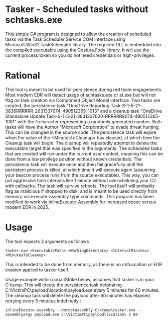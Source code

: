 # Tasker - Scheduled tasks without schtasks.exe
This simple C# program is designed to allow the creation of scheduled tasks via the Task Scheduler Service COM interface using Microsoft.Win32.TaskScheduler library. The required DLL is embedded into the compiled executable using the Costura.Fody library. It will use the current process token so you do not need credentials or high-privileges.

# Rational
This tool is meant to be used for persistence during red team engagements. Most modern EDR will detect usage of schtasks.exe or at.exe but will not flag on task creation via Component Object Model interface. Two tasks are created, the persistence task "OneDrive Reporting Task-S-1-5-21-3836RRRRRR-2931337074-490512365-1013" and a cleanup task "OneDrive Standalone Update Task-S-1-5-21-3831337620-RRRRRR9074-490512365-1001" with the ```R``` character representing a randomly generated number. Both tasks will have the Author "Microsoft Corporation" to evade threat hunting. This can be changed in the source code. The persistence task will expire when the value of the \<MinutesToCleanup\> has elapsed, at which time the Cleanup task will begin. The cleanup will repeatedly attempt to delete the executable target that was specified in the <ExecutablePath> <WorkingDirectory> arguments. The scheduled tasks that are created will run under the current user context, meaning this can be done from a low privilege position without known credentials. The persistence task will execute once and then fail gracefully until the persistent process is killed, at which time it will execute again (assuming your beacon process runs from the source executable). This way, you can put aggressive time intervals like 1 minute without overwhelming your C2 with callbacks. The task will survive reboots. The tool itself will probably flag as malicious if dropped to disk, and is meant to be used directly from memory via execute-assembly type commands. This program has been modified to work via inlineExecute-Assembly for increased opsec versus modern EDR in 2025.

# Usage
The tool expects 3 arguments as follows 

```tasker.exe <ExecutablePath> <WorkingDirectory> <IntervalMinutes> <MinutesToCleanup>``` 

This is intended to be done from memory, as there is no obfuscation or EDR evasion applied to tasker itself. 

Usage example within cobaltStrike below, assumes that tasker is in your C:\temp. This will create the persistence task detonating C:\VictimPC\payload\location\payload.exe every 5 minutes for 60 minutes. The cleanup task will delete the payload after 60 minutes has elapsed, retrying every 5 minutes indefinetly : 

```inlineExecute-assembly --dotnetassembly C:\temp\tasker.exe --assemblyargs payload.exe C:\VictimPC\payload\location\ 5 60```
